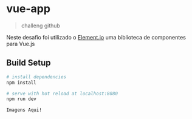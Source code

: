 # vue-app

> challeng github

Neste desafio foi utilizado o [Element.io](https://element.eleme.io/#/en-US) uma biblioteca de componentes para Vue.js

## Build Setup

``` bash
# install dependencies
npm install

# serve with hot reload at localhost:8080
npm run dev

Imagens Aqui!
